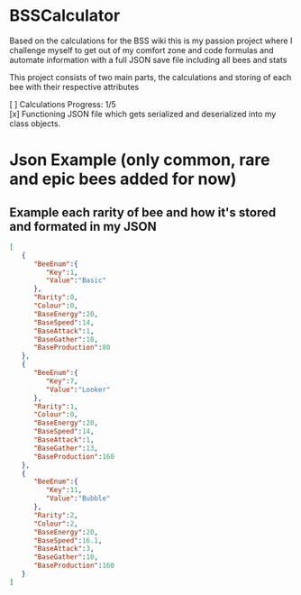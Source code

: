 # BSSCalculator
Based on the calculations for the BSS wiki this is my passion project where I challenge myself to get out of my comfort zone and code formulas and automate information with a full JSON save file including all bees and stats  

This project consists of two main parts, the calculations and storing of each bee with their respective attributes  

[ ] Calculations Progress: 1/5 <br />
[x] Functioning JSON file which gets serialized and deserialized into my class objects.<br />

# Json Example (only common, rare and epic bees added for now)
## Example each rarity of bee and how it's stored and formated in my JSON 
```json
[
   {
      "BeeEnum":{
         "Key":1,
         "Value":"Basic"
      },
      "Rarity":0,
      "Colour":0,
      "BaseEnergy":20,
      "BaseSpeed":14,
      "BaseAttack":1,
      "BaseGather":10,
      "BaseProduction":80
   },
   {
      "BeeEnum":{
         "Key":7,
         "Value":"Looker"
      },
      "Rarity":1,
      "Colour":0,
      "BaseEnergy":20,
      "BaseSpeed":14,
      "BaseAttack":1,
      "BaseGather":13,
      "BaseProduction":160
   },
   {
      "BeeEnum":{
         "Key":11,
         "Value":"Bubble"
      },
      "Rarity":2,
      "Colour":2,
      "BaseEnergy":20,
      "BaseSpeed":16.1,
      "BaseAttack":3,
      "BaseGather":10,
      "BaseProduction":160
   }
]
```
